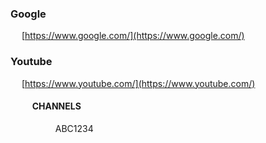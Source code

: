 ### Google
&emsp; [https://www.google.com/](https://www.google.com/)

### Youtube
&emsp; [https://www.youtube.com/](https://www.youtube.com/) <br/>
#### &emsp; &emsp; CHANNELS <br/>
&emsp; &emsp; &emsp; &emsp; ABC1234
